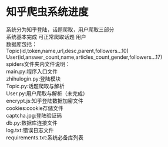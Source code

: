 # 知乎爬虫系统进度
系统分为知乎登陆，话题爬取，用户爬取三部分<br>
系统基本完成 可正常爬取话题 用户<br>
数据库包括：<br>
Topic(id,token,name,url,desc,parent,followers...10)<br>
User(id,answer_count,name,articles_count,gender,followers...17)<br>
spiders文件夹内文件说明：<br>
main.py:程序入口文件<br>
zhihulogin.py:登陆模块<br>
Topic.py:话题爬取与解析<br>
User.py:用户爬取与解析（未完成）<br>
encrypt.js:知乎登陆数据加密文件<br>
cookies:cookie存储文件<br>
captcha.jpg:登陆验证码<br>
db.py:数据库连接文件<br>
log.txt:错误日志文件<br>
requirements.txt:系统必备库列表<br>